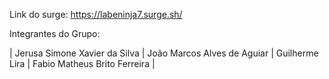 Link do surge: https://labeninja7.surge.sh/

Integrantes do Grupo:

|  Jerusa Simone Xavier da Silva
|  João Marcos Alves de Aguiar
|  Guilherme Lira
|  Fabio Matheus Brito Ferreira  |
